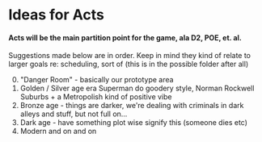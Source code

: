 # Ideas for Acts

#### Acts will be the main partition point for the game, ala D2, POE, et. al.

Suggestions made below are in order. Keep in mind they kind of relate to larger goals re: scheduling, sort of (this is in the possible folder after all)

0. "Danger Room" - basically our prototype area
1. Golden / Silver age era Superman do goodery style, Norman Rockwell Suburbs + a Metropolish kind of positive vibe
2. Bronze age - things are darker, we're dealing with criminals in dark alleys and stuff, but not full on...
3. Dark age - have something plot wise signify this (someone dies etc)
4. Modern and on and on
